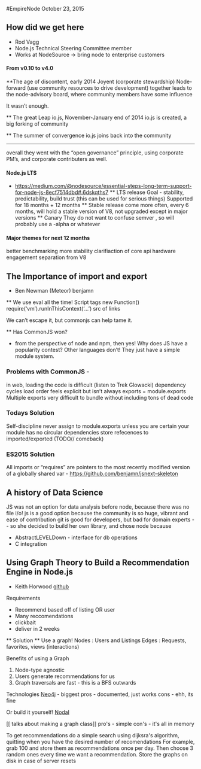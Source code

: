 #EmpireNode October 23, 2015


## How did we get here
- Rod Vagg
- Node.js Technical Steering Committee member
- Works at NodeSource -> bring node to enterprise customers

#### From v0.10 to v4.0

**The age of discontent, early 2014
Joyent (corporate stewardship)
Node-forward (use community resources to drive development)
together leads to the node-advisory board, where community members have some influence

It wasn’t enough.

** The great Leap
io.js, November-January end of 2014
io.js is created, a big forking of community

** The summer of convergence
io.js joins back into the community

-------------
overall they went with the “open governance” principle, using corporate PM’s, and corporate contributers as well.


#### Node.js LTS 
- https://medium.com/@nodesource/essential-steps-long-term-support-for-node-js-8ecf7514dbd#.6dskqths7
** LTS release
Goal - stability, predictability, build trust (this can be used for serious things)
Supported for 18 months + 12 months
** Stable release
come more often, every 6 months, will hold a stable version of V8, not upgraded except in major versions
** Canary
They do not want to confuse semver , so will probably use a -alpha or whatever

#### Major themes for next 12 months
better benchmarking
more stability
clarifiaction of core api
hardware
engagement
separation from V8




## The Importance of import and export
- Ben Newman (Meteor) benjamn

** We use eval all the time! 
Script tags
new Function()
require(‘vm’).runInThisContext(‘...’)
src of links

We can’t escape it, but commonjs can help tame it.

** Has CommonJS won? 
- from the perspective of node and npm, then yes!
Why does JS have a popularity contest? Other languages don’t! They just have a simple module system.

### Problems with CommonJS -
in web, loading the code is difficult (listen to Trek Glowacki)
dependency cycles
load order feels explicit but isn’t always
exports = module.exports
Multiple exports
very difficult to bundle without including tons of dead code

### Todays Solution
Self-discipline
	never assign to module.exports unless you are certain your module has no circular dependencies
store refecences to imported/exported (TODO// comeback)

### ES2015 Solution
All imports or “requires” are pointers to the most recently modified version of a globally shared var - https://github.com/benjamn/jsnext-skeleton


## A history of Data Science
JS was not an option for data analysis before node, because there was no file i/o!
js is a good option because the community is so huge, vibrant and ease of contribution
git is good for developers, but bad for domain experts
-- so she decided to build her own library, and chose node because
 * AbstractLEVELDown - interface for db operations
 * C integration


## Using Graph Theory to Build a Recommendation Engine in Node.js
- Keith Horwood [github](github.com/keithwhor)

Requirements
 * Recommend based off of listing OR user
 * Many reccomendations
 * clickbait
 * deliver in 2 weeks

** Solution **
Use a graph!
Nodes : Users and Listings
Edges : Requests, favorites, views (interactions)

Benefits of using a Graph
1. Node-type agnostic
1. Users generate recommendations for us
1. Graph traversals are fast - this is a BFS outwards

Technologies
[Neo4j](https://github.com/neo4j/neo4j) - biggest
pros - documented, just works
cons - ehh, its fine

Or build it yourself! [Nodal](github.com/keithwor/nodal)

[[ talks about making a graph class]]
pro's - simple
con's - it's all in memory

To get recommendations do a simple search using dijksra's algorithm, quitting when you have the desired number of recomendations
For example, grab 100 and store them as recommendations once per day. Then choose 3 random ones every time we want a recommendation.
Store the graphs on disk in case of server resets


